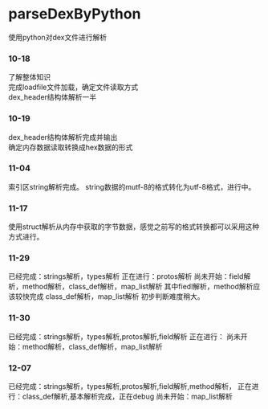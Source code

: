 # parseDexByPython
 使用python对dex文件进行解析  
### 10-18  
 了解整体知识  
 完成loadfile文件加载，确定文件读取方式  
 dex_header结构体解析一半  
### 10-19  
 dex_header结构体解析完成并输出  
 确定内存数据读取转换成hex数据的形式  
### 11-04
 索引区string解析完成。
 string数据的mutf-8的格式转化为utf-8格式，进行中。
### 11-17
 使用struct解析从内存中获取的字节数据，感觉之前写的格式转换都可以采用这种方式进行。
### 11-29
 已经完成：strings解析，types解析
 正在进行：protos解析
 尚未开始：field解析，method解析，class_def解析，map_list解析
 其中fiedl解析，method解析应该较快完成
 class_def解析，map_list解析 初步判断难度稍大。
### 11-30
 已经完成：strings解析，types解析,protos解析,field解析
 正在进行：
 尚未开始：method解析，class_def解析，map_list解析
### 12-07
 已经完成：strings解析，types解析,protos解析,field解析,method解析，
 正在进行：class_def解析,基本解析完成，正在debug
 尚未开始：map_list解析
 
